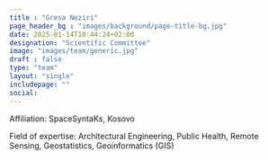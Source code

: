 ```yaml
---
title : "Gresa Neziri"
page_header_bg : "images/background/page-title-bg.jpg"
date: 2025-01-14T10:44:24+02:00
designation: "Scientific Committee"
image: "images/team/generic.jpg"
draft : false
type: "team"
layout: "single"
includepage: ""
social:
---
```


Affiliation: SpaceSyntaKs, Kosovo

Field of expertise: Architectural Engineering, Public Health, Remote Sensing,
Geostatistics, Geoinformatics (GIS)
